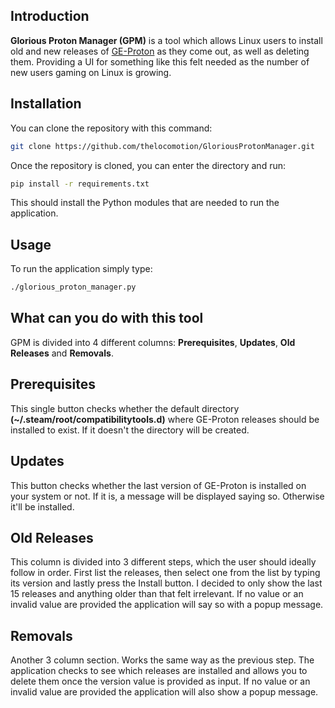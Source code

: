 Introduction
------------
**Glorious Proton Manager (GPM)** is a tool which allows Linux users to install old and new releases of [GE-Proton][ge-proton-url] as they come out, as well as deleting them. Providing a UI for something like this felt needed as the number of new users gaming on Linux is growing.

[ge-proton-url]: https://github.com/GloriousEggroll/proton-ge-custom

Installation
------------
You can clone the repository with this command:
```bash
git clone https://github.com/thelocomotion/GloriousProtonManager.git
```

Once the repository is cloned, you can enter the directory and run:
```bash
pip install -r requirements.txt
```
This should install the Python modules that are needed to run the application.

Usage
-----
To run the application simply type:
```bash
./glorious_proton_manager.py
```

What can you do with this tool
------------------------------
GPM is divided into 4 different columns: **Prerequisites**, **Updates**, **Old Releases** and **Removals**.

## Prerequisites
This single button checks whether the default directory **(~/.steam/root/compatibilitytools.d)** where GE-Proton releases should be installed to exist. If it doesn't the directory will be created.

## Updates
This button checks whether the last version of GE-Proton is installed on your system or not. If it is, a message will be displayed saying so. Otherwise it'll be installed.

## Old Releases
This column is divided into 3 different steps, which the user should ideally follow in order. First list the releases, then select one from the list by typing its version and lastly press the Install button. I decided to only show the last 15 releases and anything older than that felt irrelevant. If no value or an invalid value are provided the application will say so with a popup message.

## Removals
Another 3 column section. Works the same way as the previous step. The application checks to see which releases are installed and allows you to delete them once the version value is provided as input. If no value or an invalid value are provided the application will also show a popup message.

